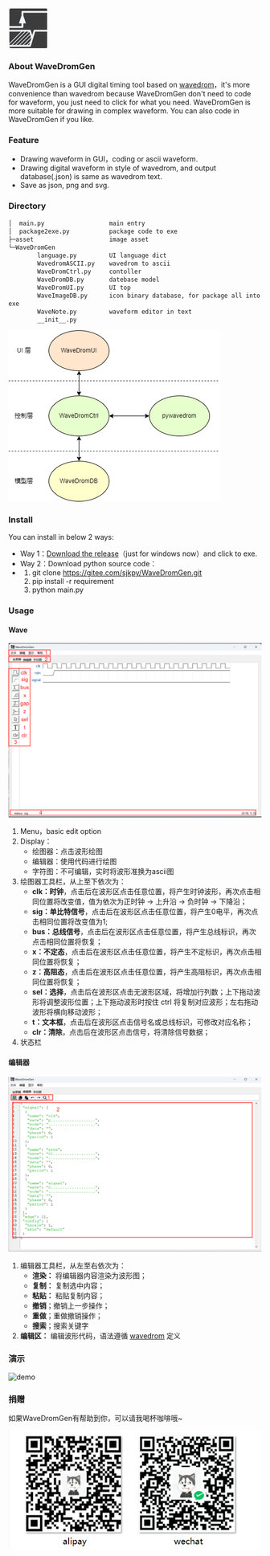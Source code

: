 ![logo](asset/md/logo.png "logo")
### About WaveDromGen

WaveDromGen is a GUI digital timing tool based on [wavedrom](https://wavedrom.com)，it's more convenience than wavedrom because WaveDromGen don't need to code for waveform, you just need to click for what you need. WaveDromGen is more suitable for drawing in complex waveform. You can also code in WaveDromGen if you like.

### Feature
- Drawing waveform in GUI，coding or ascii waveform.
- Drawing digital waveform in style of wavedrom, and output database(.json) is same as wavedrom text.
- Save as json, png and svg.

### Directory
```commandline
│  main.py                  main entry
│  package2exe.py           package code to exe
├─asset                     image asset
└─WaveDromGen
        language.py         UI language dict
        WavedromASCII.py    wavedrom to ascii
        WaveDromCtrl.py     contoller
        WaveDromDB.py       datebase model
        WaveDromUI.py       UI top
        WaveImageDB.py      icon binary database, for package all into exe
        WaveNote.py         waveform editor in text
        __init__.py
```
![structure](asset/md/struct.png "soft structure")

### Install
You can install in below 2 ways:
- Way 1：[Download the release](https://gitee.com/sjkpy/WaveDromGen/releases)（just for windows now）and click to exe.
- Way 2：Download python source code：
- 1. git clone https://gitee.com/sjkpy/WaveDromGen.git
  2. pip install -r requirement
  3. python main.py

### Usage
#### Wave
![ui](asset/md/ui.png "ui")

1. Menu，basic edit option
2. Display：
	- 绘图器：点击波形绘图
	- 编辑器：使用代码进行绘图
	- 字符图：不可编辑，实时将波形准换为ascii图
3. 绘图器工具栏，从上至下依次为：
	- **clk：时钟**，点击后在波形区点击任意位置，将产生时钟波形，再次点击相同位置将改变值，值为依次为正时钟 -> 上升沿 -> 负时钟 -> 下降沿；
    - **sig：单比特信号**，点击后在波形区点击任意位置，将产生0电平，再次点击相同位置将改变值为1;
    - **bus：总线信号**，点击后在波形区点击任意位置，将产生总线标识，再次点击相同位置将恢复；
    - **x：不定态**，点击后在波形区点击任意位置，将产生不定标识，再次点击相同位置将恢复；
    - **z：高阻态**，点击后在波形区点击任意位置，将产生高阻标识，再次点击相同位置将恢复；
    - **sel：选择**，点击后在波形区点击无波形区域，将增加行列数；上下拖动波形将调整波形位置；上下拖动波形时按住 ctrl 将复制对应波形；左右拖动波形将横向移动波形；
    - **t：文本框**，点击后在波形区点击信号名或总线标识，可修改对应名称；
    - **clr：清除**，点击后在波形区点击信号，将清除信号数据；
4. 状态栏

#### 编辑器

![ui2](asset/md/ui2.png "ui2")

1. 编辑器工具栏，从左至右依次为：
   - **渲染：** 将编辑器内容渲染为波形图；
   - **复制：** 复制选中内容；
   - **粘贴：** 粘贴复制内容；
   - **撤销**；撤销上一步操作；
   - **重做**；重做撤销操作；
   - **搜索**；搜索关键字
2. **编辑区：** 编辑波形代码，语法遵循 [wavedrom](https://wavedrom.com/tutorial.html) 定义

### 演示
![demo](asset/md/demo.gif "demo")


### 捐赠
如果WaveDromGen有帮助到你，可以请我喝杯咖啡哦~

![pay](asset/md/pay.png "pay")


